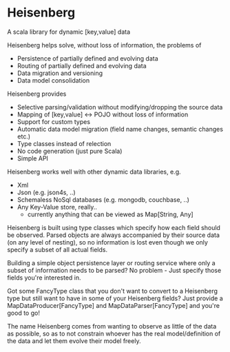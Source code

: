 # Heisenberg
A scala library for dynamic [key,value] data

Heisenberg helps solve, without loss of information, the problems of
* Persistence of partially defined and evolving data
* Routing of partially defined and evolving data
* Data migration and versioning
* Data model consolidation

Heisenberg provides
* Selective parsing/validation without modifying/dropping the source data
* Mapping of [key,value] <-> POJO without loss of information
* Support for custom types
* Automatic data model migration (field name changes, semantic changes etc.)
* Type classes instead of relection
* No code generation (just pure Scala)
* Simple API

Heisenberg works well with other dynamic data libraries, e.g.
* Xml 
* Json (e.g. json4s, ..)
* Schemaless NoSql databases (e.g. mongodb, couchbase, ..)
* Any Key-Value store, really.. 
  * currently anything that can be viewed as Map[String, Any]

Heisenberg is built using type classes which specify how each field should be observed. Parsed objects are always accompanied by their source data (on any level of nesting), so no information is lost even though we only specify a subset of all actual fields.

Building a simple object persistence layer or routing service where only a subset of information needs to be parsed? 
No problem - Just specify those fields you're interested in. 

Got some FancyType class that you don't want to convert to a Heisenberg type but still want to have in some of your Heisenberg fields? Just provide a MapDataProducer[FancyType] and MapDataParser[FancyType] and you're good to go!

The name Heisenberg comes from wanting to observe as little of the data as possible, so as to not constrain whoever has the real model/definition of the data and let them evolve their model freely. 
